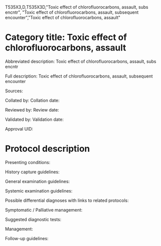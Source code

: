 T535X3,D,T535X3D,"Toxic effect of chlorofluorocarbons, assault, subs encntr", "Toxic effect of chlorofluorocarbons, assault, subsequent encounter","Toxic effect of chlorofluorocarbons, assault"
# Category title: Toxic effect of chlorofluorocarbons, assault

Abbreviated description: Toxic effect of chlorofluorocarbons, assault, subs encntr

Full description: Toxic effect of chlorofluorocarbons, assault, subsequent encounter

Sources:

Collated by:
Collation date:

Reviewed by:
Review date:

Validated by:
Validation date:

Approval UID:

# Protocol description

Presenting conditions:

History capture guidelines:

General examination guidelines:

Systemic examination guidelines:

Possible differential diagnoses with links to related protocols:

Symptomatic / Palliative management:

Suggested diagnostic tests:

Management:

Follow-up guidelines:
